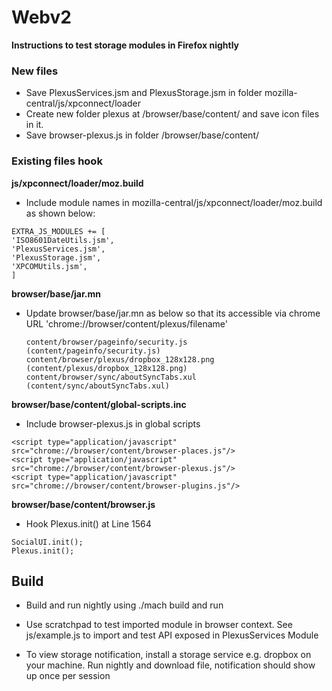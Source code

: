 # Webv2
**Instructions to test storage modules in Firefox nightly**

### New files
* Save PlexusServices.jsm and PlexusStorage.jsm in folder mozilla-central/js/xpconnect/loader
* Create new folder plexus at /browser/base/content/ and save icon files in it.
* Save browser-plexus.js in folder /browser/base/content/


### Existing files hook

**js/xpconnect/loader/moz.build**
* Include module names in mozilla-central/js/xpconnect/loader/moz.build as shown below:

`EXTRA_JS_MODULES += [`  
    `'ISO8601DateUtils.jsm',`  
    `'PlexusServices.jsm',`  
    `'PlexusStorage.jsm',`  
    `'XPCOMUtils.jsm',`  
`]`  


**browser/base/jar.mn**
* Update browser/base/jar.mn as below so that its accessible via chrome URL 'chrome://browser/content/plexus/filename'  

  `content/browser/pageinfo/security.js          (content/pageinfo/security.js)`  
  `content/browser/plexus/dropbox_128x128.png    (content/plexus/dropbox_128x128.png)`  
  `content/browser/sync/aboutSyncTabs.xul        (content/sync/aboutSyncTabs.xul)`  

**browser/base/content/global-scripts.inc**
* Include browser-plexus.js in global scripts  

`<script type="application/javascript" src="chrome://browser/content/browser-places.js"/>`  
`<script type="application/javascript" src="chrome://browser/content/browser-plexus.js"/>`  
`<script type="application/javascript" src="chrome://browser/content/browser-plugins.js"/>`  


**browser/base/content/browser.js**
* Hook Plexus.init() at Line 1564

`SocialUI.init();`  
`Plexus.init();`  


## Build
* Build and run nightly using ./mach build and run

* Use scratchpad to test imported module in browser context. See js/example.js to import and test API exposed in PlexusServices Module

* To view storage notification, install a storage service e.g. dropbox on your machine. Run nightly and download file, notification should show up once per session